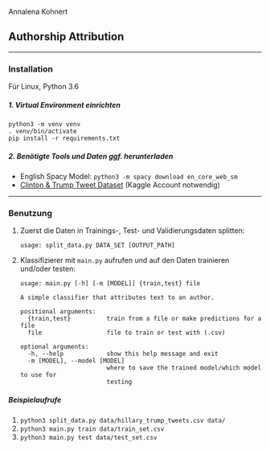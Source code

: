 Annalena Kohnert
## **Authorship Attribution**
---
### Installation

Für Linux, Python 3.6


##### 1. Virtual Environment einrichten

````
python3 -m venv venv
. venv/bin/activate
pip install -r requirements.txt
````


##### 2. Benötigte Tools und Daten ggf. herunterladen

* English Spacy Model: ``python3 -m spacy download en_core_web_sm``
* [Clinton & Trump Tweet Dataset](https://www.kaggle.com/benhamner/clinton-trump-tweets) (Kaggle Account notwendig)

---
### Benutzung

1. Zuerst die Daten in Trainings-, Test- und Validierungsdaten splitten:
    ```
    usage: split_data.py DATA_SET [OUTPUT_PATH]
    ```

2. Klassifizierer mit ``main.py`` aufrufen und auf den Daten trainieren und/oder testen:

    ```
    usage: main.py [-h] [-m [MODEL]] {train,test} file

    A simple classifier that attributes text to an author.

    positional arguments:
      {train,test}          train from a file or make predictions for a file
      file                  file to train or test with (.csv)

    optional arguments:
      -h, --help            show this help message and exit
      -m [MODEL], --model [MODEL]
                            where to save the trained model/which model to use for
                            testing
    ```


##### Beispielaufrufe

1. ``python3 split_data.py data/hillary_trump_tweets.csv data/``
2. ``python3 main.py train data/train_set.csv``
2. ``python3 main.py test data/test_set.csv``
